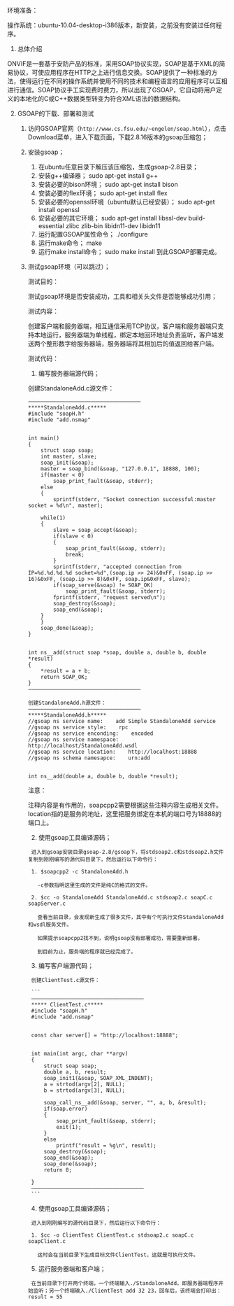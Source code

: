 环境准备：

操作系统：ubuntu-10.04-desktop-i386版本，新安装，之前没有安装过任何程序。

1. 总体介绍

  ONVIF是一套基于安防产品的标准，采用SOAP协议实现，SOAP是基于XML的简易协议，可使应用程序在HTTP之上进行信息交换。SOAP提供了一种标准的方法，使得运行在不同的操作系统并使用不同的技术和编程语言的应用程序可以互相进行通信。SOAP协议手工实现费时费力，所以出现了GSOAP，它自动将用户定义的本地化的C或C++数据类型转变为符合XML语法的数据结构。

2. GSOAP的下载、部署和测试
    1. 访问GSOAP官网（`http://www.cs.fsu.edu/~engelen/soap.html`），点击Download菜单，进入下载页面，下载2.8.16版本的gsoap压缩包；
    2. 安装gsoap；
        1. 在ubuntu任意目录下解压该压缩包，生成gsoap-2.8目录；
        2. 安装g++编译器；
            sudo apt-get install g++
        3. 安装必要的bison环境；
            sudo apt-get install bison
        4. 安装必要的flex环境；
            sudo apt-get install flex
        5. 安装必要的openssl环境（ubuntu默认已经安装）；
            sudo apt-get install openssl
        6. 安装必要的其它环境；
            sudo apt-get install libssl-dev build-essential zlibc zlib-bin libidn11-dev libidn11
        7. 运行配置GSOAP属性命令；
            ./configure
        8. 运行make命令；
            make
        9. 运行make install命令；
            sudo make install
        到此GSOAP部署完成。
        
    3. 测试gsoap环境（可以跳过）；
    
        测试目的：
        
          测试gsoap环境是否安装成功，工具和相关头文件是否能够成功引用；
            
        测试内容：
        
          创建客户端和服务器端，相互通信采用TCP协议，客户端和服务器端只支持本地运行，服务器端为单线程，绑定本地回环地址负责监听，客户端发送两个整形数字给服务器端，服务器端将其相加后的值返回给客户端。

        测试代码：
        
          1. 编写服务器端源代码；
            
          创建StandaloneAdd.c源文件：
            
          ```
          ————————————————————————————————————
          *****StandaloneAdd.c*****
          #include "soapH.h"
          #include "add.nsmap"


          int main()
          {
              struct soap soap;
              int master, slave;
              soap_init(&soap);
              master = soap_bind(&soap, "127.0.0.1", 18888, 100); 
              if(master < 0)
                  soap_print_fault(&soap, stderr);
              else
              {
                  sprintf(stderr, "Socket connection successful:master socket = %d\n", master);
  
              while(1)
              {
                  slave = soap_accept(&soap);
                  if(slave < 0)
                  {
                      soap_print_fault(&soap, stderr);
                      break;
                  }
                  sprintf(stderr, "accepted connection from IP=%d.%d.%d.%d socket=%d",(soap.ip >> 24)&0xFF, (soap.ip >> 16)&0xFF, (soap.ip >> 8)&0xFF, soap.ip&0xFF, slave);
                  if(soap_serve(&soap) != SOAP_OK)
                      soap_print_fault(&soap, stderr);
                  fprintf(stderr, "request served\n");
                  soap_destroy(&soap);
                  soap_end(&soap);
              }
              }
              soap_done(&soap);
          }            


          int ns__add(struct soap *soap, double a, double b, double *result)
          {
              *result = a + b;
              return SOAP_OK;
          }
          ————————————————————————————————————
          ```

          ```
          创建StandaloneAdd.h源文件：
          ————————————————————————————————————
          *****StandaloneAdd.h*****
          //gsoap ns service name:    add Simple StandaloneAdd service
          //gsoap ns service style:    rpc
          //gsoap ns service enconding:    encoded
          //gsoap ns service namespace:    http://localhost/StandaloneAdd.wsdl
          //gsoap ns service location:    http://localhost:18888
          //gsoap ns schema namesapce:    urn:add


          int ns__add(double a, double b, double *result);
          ```

          注意：
            
          注释内容是有作用的，soapcpp2需要根据这些注释内容生成相关文件。location指的是服务的地址，这里把服务绑定在本机的端口号为18888的端口上。

          2. 使用gsoap工具编译源码；
        
            进入到gsoap安装目录gsoap-2.8/gsoap下，将stdsoap2.c和stdsoap2.h文件复制到刚刚编写的源代码目录下，然后运行以下命令行：
            
            1. $soapcpp2 -c StandaloneAdd.h
            
              -c参数指明这里生成的文件是纯C的格式的文件。
              
            2. $cc -o StandaloneAdd StandaloneAdd.c stdsoap2.c soapC.c soapServer.c
            
              查看当前目录，会发现新生成了很多文件，其中有个可执行文件StandaloneAdd和wsdl服务文件。
              
              如果提示soapcpp2找不到，说明gsoap没有部署成功，需要重新部署。
              
              到目前为止，服务端的程序就已经完成了。
              
          3. 编写客户端源代码；
        
            创建ClientTest.c源文件：
            
            ```
            ————————————————————————————————————
            ***** ClientTest.c*****
            #include "soapH.h"
            #include "add.nsmap"
  
  
            const char server[] = "http://localhost:18888";
  
  
            int main(int argc, char **argv)
            {
                struct soap soap;
                double a, b, result;
                soap_init1(&soap, SOAP_XML_INDENT);
                a = strtod(argv[2], NULL);
                b = strtod(argv[3], NULL);
    
                soap_call_ns__add(&soap, server, "", a, b, &result);
                if(soap.error)
                {
                    soap_print_fault(&soap, stderr);
                    exit(1);
                }
                else
                    printf("result = %g\n", result);
                soap_destroy(&soap);
                soap_end(&soap);
                soap_done(&soap);
                return 0;
    
            }
            ————————————————————————————————————
            ```
            
          4. 使用gsoap工具编译源码；
        
            进入到刚刚编写的源代码目录下，然后运行以下命令行：
            
            1. $cc -o ClientTest ClientTest.c stdsoap2.c soapC.c soapClient.c
            
              这时会在当前目录下生成目标文件ClientTest，这就是可执行文件。
                
          5. 运行服务器端和客户端；
        
            在当前目录下打开两个终端，一个终端输入./StandaloneAdd，即服务器端程序开始监听；另一个终端输入./ClientTest add 32 23，回车后，该终端会打印出：result = 55

